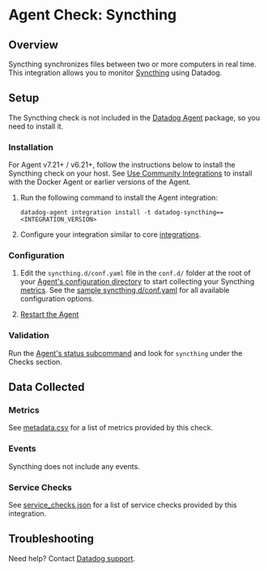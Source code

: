# Agent Check: Syncthing

## Overview

Syncthing synchronizes files between two or more computers in real time. This integration allows you to monitor [Syncthing][1] using Datadog.

## Setup

The Syncthing check is not included in the [Datadog Agent][2] package, so you need to install it.

### Installation

For Agent v7.21+ / v6.21+, follow the instructions below to install the Syncthing check on your host. See [Use Community Integrations][3] to install with the Docker Agent or earlier versions of the Agent.

1. Run the following command to install the Agent integration:

   ```shell
   datadog-agent integration install -t datadog-syncthing==<INTEGRATION_VERSION>
   ```

2. Configure your integration similar to core [integrations][4].

### Configuration

1. Edit the `syncthing.d/conf.yaml` file in the `conf.d/` folder at the root of your [Agent's configuration directory][7] to start collecting your Syncthing [metrics](#metrics). See the [sample syncthing.d/conf.yaml][8] for all available configuration options.

2. [Restart the Agent][9]

### Validation

Run the [Agent's status subcommand][10] and look for `syncthing` under the Checks section.

## Data Collected

### Metrics

See [metadata.csv][11] for a list of metrics provided by this check.

### Events

Syncthing does not include any events.

### Service Checks

See [service_checks.json][13] for a list of service checks provided by this integration.

## Troubleshooting

Need help? Contact [Datadog support][12].


[1]: https://syncthing.net/ 
[2]: https://app.datadoghq.com/account/settings#agent
[3]: https://docs.datadoghq.com/agent/guide/use-community-integrations/
[4]: https://docs.datadoghq.com/getting_started/integrations/
[7]: https://docs.datadoghq.com/agent/guide/agent-configuration-files/#agent-configuration-directory
[8]: https://github.com/DataDog/integrations-extras/blob/master/syncthing/datadog_checks/syncthing/data/conf.yaml.example
[9]: https://docs.datadoghq.com/agent/guide/agent-commands/#start-stop-and-restart-the-agent
[10]: https://docs.datadoghq.com/agent/guide/agent-commands/#service-status
[11]: https://github.com/DataDog/integrations-extras/blob/master/syncthing/metadata.csv
[12]: https://docs.datadoghq.com/help/
[13]: https://github.com/DataDog/integrations-extras/blob/master/syncthing/assets/service_checks.json
